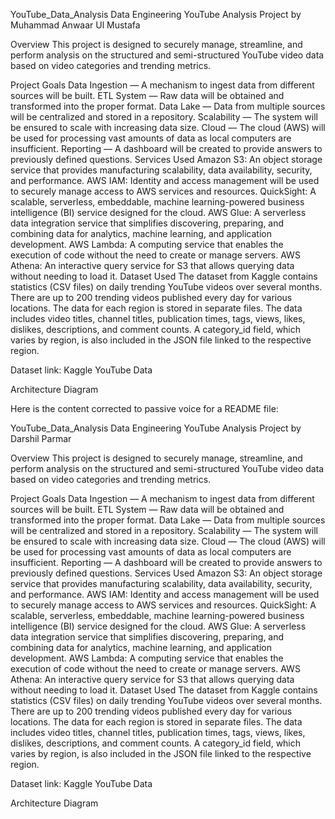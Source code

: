 YouTube_Data_Analysis
Data Engineering YouTube Analysis Project by Muhammad Anwaar Ul Mustafa

Overview
This project is designed to securely manage, streamline, and perform analysis on the structured and semi-structured YouTube video data based on video categories and trending metrics.

Project Goals
Data Ingestion — A mechanism to ingest data from different sources will be built.
ETL System — Raw data will be obtained and transformed into the proper format.
Data Lake — Data from multiple sources will be centralized and stored in a repository.
Scalability — The system will be ensured to scale with increasing data size.
Cloud — The cloud (AWS) will be used for processing vast amounts of data as local computers are insufficient.
Reporting — A dashboard will be created to provide answers to previously defined questions.
Services Used
Amazon S3: An object storage service that provides manufacturing scalability, data availability, security, and performance.
AWS IAM: Identity and access management will be used to securely manage access to AWS services and resources.
QuickSight: A scalable, serverless, embeddable, machine learning-powered business intelligence (BI) service designed for the cloud.
AWS Glue: A serverless data integration service that simplifies discovering, preparing, and combining data for analytics, machine learning, and application development.
AWS Lambda: A computing service that enables the execution of code without the need to create or manage servers.
AWS Athena: An interactive query service for S3 that allows querying data without needing to load it.
Dataset Used
The dataset from Kaggle contains statistics (CSV files) on daily trending YouTube videos over several months. There are up to 200 trending videos published every day for various locations. The data for each region is stored in separate files. The data includes video titles, channel titles, publication times, tags, views, likes, dislikes, descriptions, and comment counts. A category_id field, which varies by region, is also included in the JSON file linked to the respective region.

Dataset link: Kaggle YouTube Data

Architecture Diagram

Here is the content corrected to passive voice for a README file:

YouTube_Data_Analysis
Data Engineering YouTube Analysis Project by Darshil Parmar

Overview
This project is designed to securely manage, streamline, and perform analysis on the structured and semi-structured YouTube video data based on video categories and trending metrics.

Project Goals
Data Ingestion — A mechanism to ingest data from different sources will be built.
ETL System — Raw data will be obtained and transformed into the proper format.
Data Lake — Data from multiple sources will be centralized and stored in a repository.
Scalability — The system will be ensured to scale with increasing data size.
Cloud — The cloud (AWS) will be used for processing vast amounts of data as local computers are insufficient.
Reporting — A dashboard will be created to provide answers to previously defined questions.
Services Used
Amazon S3: An object storage service that provides manufacturing scalability, data availability, security, and performance.
AWS IAM: Identity and access management will be used to securely manage access to AWS services and resources.
QuickSight: A scalable, serverless, embeddable, machine learning-powered business intelligence (BI) service designed for the cloud.
AWS Glue: A serverless data integration service that simplifies discovering, preparing, and combining data for analytics, machine learning, and application development.
AWS Lambda: A computing service that enables the execution of code without the need to create or manage servers.
AWS Athena: An interactive query service for S3 that allows querying data without needing to load it.
Dataset Used
The dataset from Kaggle contains statistics (CSV files) on daily trending YouTube videos over several months. There are up to 200 trending videos published every day for various locations. The data for each region is stored in separate files. The data includes video titles, channel titles, publication times, tags, views, likes, dislikes, descriptions, and comment counts. A category_id field, which varies by region, is also included in the JSON file linked to the respective region.

Dataset link: Kaggle YouTube Data

Architecture Diagram


 
